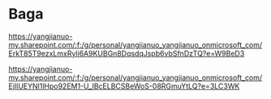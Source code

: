 # Baga
https://yangjianuo-my.sharepoint.com/:f:/g/personal/yangjianuo_yangjianuo_onmicrosoft_com/ErkT85T9ezxLmxRyli6A9KUBGn8DqsdqJspb6vbSfnDzTQ?e=W9BeD3





https://yangjianuo-my.sharepoint.com/:f:/g/personal/yangjianuo_yangjianuo_onmicrosoft_com/EjIlUEYNl1lHpo92EM1-U_IBcELBCSBeWoS-08RGmuYtLQ?e=3LC3WK
